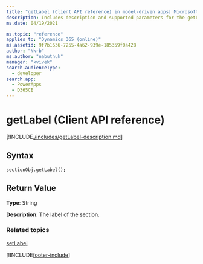 ```yaml
---
title: "getLabel (Client API reference) in model-driven apps| MicrosoftDocs"
description: Includes description and supported parameters for the getLabel method.
ms.date: 04/19/2021

ms.topic: "reference"
applies_to: "Dynamics 365 (online)"
ms.assetid: 9f7b1636-7255-4a62-939e-185359f0a428
author: "Nkrb"
ms.author: "nabuthuk"
manager: "kvivek"
search.audienceType: 
  - developer
search.app: 
  - PowerApps
  - D365CE
---
```

# getLabel (Client API reference)



[!INCLUDE[./includes/getLabel-description.md](./includes/getLabel-description.md)] 

## Syntax

`sectionObj.getLabel();`

## Return Value

**Type**: String

**Description**: The label of the section.

### Related topics

[setLabel](setLabel.md)



[!INCLUDE[footer-include](../../../../../includes/footer-banner.md)]